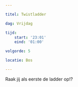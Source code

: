 ```yaml
---

titel: Twistladder

dag: Vrijdag

tijd:
    start: '23:01'
    eind: '01:00'

volgorde: 5

locatie: Bos

---
```


Raak jij als eerste de ladder op!? 
